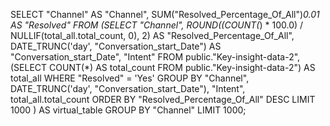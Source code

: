 SELECT "Channel" AS "Channel", SUM("Resolved_Percentage_Of_All")*0.01 AS "Resolved" 
FROM (SELECT 
  "Channel",
  ROUND((COUNT(*) * 100.0) / NULLIF(total_all.total_count, 0), 2) AS "Resolved_Percentage_Of_All",
  DATE_TRUNC('day', "Conversation_start_Date") AS "Conversation_start_Date",
  "Intent"
FROM 
  public."Key-insight-data-2",
  (SELECT COUNT(*) AS total_count FROM public."Key-insight-data-2") AS total_all
WHERE 
  "Resolved" = 'Yes'
GROUP BY 
  "Channel", DATE_TRUNC('day', "Conversation_start_Date"), "Intent", total_all.total_count
ORDER BY 
  "Resolved_Percentage_Of_All" DESC
LIMIT 1000
) AS virtual_table GROUP BY "Channel" 
 LIMIT 1000;
